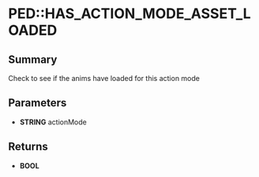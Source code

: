 # PED::HAS_ACTION_MODE_ASSET_LOADED

## Summary
Check to see if the anims have loaded for this action mode

## Parameters
* **STRING** actionMode

## Returns
* **BOOL**